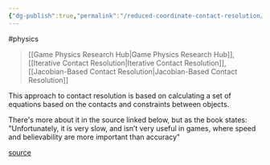 ```yaml
---
{"dg-publish":true,"permalink":"/reduced-coordinate-contact-resolution/","dgHomeLink":true,"dgPassFrontmatter":false,"dgShowLocalGraph":true}
---
```


#physics 
> [[Game Physics Research Hub|Game Physics Research Hub]], [[Iterative Contact Resolution|Iterative Contact Resolution]], [[Jacobian-Based Contact Resolution|Jacobian-Based Contact Resolution]]

This approach to contact resolution is based on calculating a set of equations based on the contacts and constraints between objects. 

There's more about it in the source linked below, but as the book states:
"Unfortunately, it is very slow, and isn’t very useful in games, where speed and believability are more important than accuracy"

[source](https://learning.oreilly.com/library/view/game-physics-engine/9780123819765/chapter-15.html#:-:text=A%20third%20option%20is%20to%20calc,e%20important%20than%20accuracy)